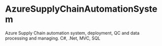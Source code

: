 # AzureSupplyChainAutomationSystem
Azure Supply Chain automation system, deployment, QC and data processing and managing. C#, .Net, MVC, SQL
